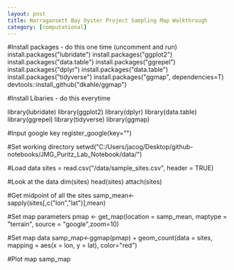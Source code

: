 ```yaml
---
layout: post
title: Narragansett Bay Oyster Project Sampling Map Walkthrough
category: [computational]
---
```


#Install packages - do this one time (uncomment and run)
install.packages("lubridate")
install.packages("ggplot2")
install.packages("data.table")
install.packages("ggrepel")
install.packages("dplyr")
install.packages("data.table")
install.packages("tidyverse")
install.packages("ggmap", dependencies=T)
devtools::install_github("dkahle/ggmap")

#Install Libaries - do this everytime

library(lubridate)
library(ggplot2)
library(dplyr)
library(data.table)
library(ggrepel)
library(tidyverse)
library(ggmap)


#Input google key
register_google(key="")

#Set working directory
setwd("C:/Users/jacog/Desktop/github-notebooks/JMG_Puritz_Lab_Notebook/data/")

#Load data
sites = read.csv("/data/sample_sites.csv", header = TRUE)

#Look at the data
dim(sites)
head(sites)
attach(sites)

#Get midpoint of all the sites
samp_mean<-sapply(sites[,c("lon","lat")],mean)

#Set map parameters
pmap <- get_map(location = samp_mean, maptype = "terrain", source = "google",zoom=10)

#Set map data
samp_map<-ggmap(pmap) + geom_count(data = sites, mapping = aes(x = lon, y = lat), color="red") 

#Plot map
samp_map
